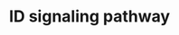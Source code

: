 ---
annotations:
- id: PW:0000003
  parent: signaling pathway
  type: Pathway Ontology
  value: signaling pathway
- id: PW:0001372
  parent: regulatory pathway
  type: Pathway Ontology
  value: Inhibitor of DNA binding signaling pathway
authors:
- A.Pandey
- MaintBot
- Khanspers
- Mkutmon
- MartijnVanIersel
- NetPath
- Christine Chichester
- L Dupuis
- Egonw
- Eweitz
citedin:
- link: PMC8267496
- link: PMC5085087
- link: PMC3789883
description: 'The Inhibitor of DNA binding (ID) proteins belong to the class V HLH
  family of transcription factors. Four ID proteins (ID 1-4)are known in humans. Unlike
  the basic HLH (bHLH) transcription factors, ID proteins lack the basic DNA binding
  region. They can heterodimerize with class I bHLH transcription factors to form
  inactive complexes. They thus act as dominant negative inhibitors of the class I
  bHLH transcription factors. They are also capable of regulating the activity of
  class II HLH transcription factors. Since, class I and II HLH proteins regulate
  the expression of cell type-specific genes and differentiated phenotype, ID proteins
  are thought to regulate the cross-talk between the pathways involved in cell growth
  and differentiation. Aberrant expression of ID proteins are found in many primary
  tumors and are found to regulate many steps in cancer progression including neo-angiogenesis,
  invasion and migration, proliferation and growth, cell-cell interaction and differentiation.
  These include head and neck squamous cell carcinoma, esophageal squamous cell carcinoma,
  melanoma, hepatocellular carcinonoma, pancreatic cancer, ovarian cancer, cervical
  cancer, breast cancer  and prostate cancer. Among the transcription factors that
  ID proteins associate with are the Ets family members (ELKs)  and paired box family
  (PAXs). They can also bind to the retinoblastoma and retinoblastoma-like proteins
  (RBLs), which are thought to be tumor suppressors. IDs can also be phosphorylated
  by CDK2.    Please access this pathway at [http://www.netpath.org/netslim/id_pathway.html
  NetSlim] database.  If you use this pathway, please cite following paper: Kandasamy,
  K., Mohan, S. S., Raju, R., Keerthikumar, S., Kumar, G. S. S., Venugopal, A. K.,
  Telikicherla, D., Navarro, J. D., Mathivanan, S., Pecquet, C., Gollapudi, S. K.,
  Tattikota, S. G., Mohan, S., Padhukasahasram, H., Subbannayya, Y., Goel, R., Jacob,
  H. K. C., Zhong, J., Sekhar, R., Nanjappa, V., Balakrishnan, L., Subbaiah, R., Ramachandra,
  Y. L., Rahiman, B. A., Prasad, T. S. K., Lin, J., Houtman, J. C. D., Desiderio,
  S., Renauld, J., Constantinescu, S. N., Ohara, O., Hirano, T., Kubo, M., Singh,
  S., Khatri, P., Draghici, S., Bader, G. D., Sander, C., Leonard, W. J. and Pandey,
  A. (2010). NetPath: A public resource of curated signal transduction pathways. <i>Genome
  Biology</i>. 11:R3.'
last-edited: 2021-12-23
ndex: 56828ea6-8b60-11eb-9e72-0ac135e8bacf
organisms:
- Homo sapiens
redirect_from:
- /index.php/Pathway:WP53
- /instance/WP53
- /instance/WP53_rr120698
revision: r120698
schema-jsonld:
- '@context': https://schema.org/
  '@id': https://wikipathways.github.io/pathways/WP53.html
  '@type': Dataset
  creator:
    '@type': Organization
    name: WikiPathways
  description: 'The Inhibitor of DNA binding (ID) proteins belong to the class V HLH
    family of transcription factors. Four ID proteins (ID 1-4)are known in humans.
    Unlike the basic HLH (bHLH) transcription factors, ID proteins lack the basic
    DNA binding region. They can heterodimerize with class I bHLH transcription factors
    to form inactive complexes. They thus act as dominant negative inhibitors of the
    class I bHLH transcription factors. They are also capable of regulating the activity
    of class II HLH transcription factors. Since, class I and II HLH proteins regulate
    the expression of cell type-specific genes and differentiated phenotype, ID proteins
    are thought to regulate the cross-talk between the pathways involved in cell growth
    and differentiation. Aberrant expression of ID proteins are found in many primary
    tumors and are found to regulate many steps in cancer progression including neo-angiogenesis,
    invasion and migration, proliferation and growth, cell-cell interaction and differentiation.
    These include head and neck squamous cell carcinoma, esophageal squamous cell
    carcinoma, melanoma, hepatocellular carcinonoma, pancreatic cancer, ovarian cancer,
    cervical cancer, breast cancer  and prostate cancer. Among the transcription factors
    that ID proteins associate with are the Ets family members (ELKs)  and paired
    box family (PAXs). They can also bind to the retinoblastoma and retinoblastoma-like
    proteins (RBLs), which are thought to be tumor suppressors. IDs can also be phosphorylated
    by CDK2.    Please access this pathway at [http://www.netpath.org/netslim/id_pathway.html
    NetSlim] database.  If you use this pathway, please cite following paper: Kandasamy,
    K., Mohan, S. S., Raju, R., Keerthikumar, S., Kumar, G. S. S., Venugopal, A. K.,
    Telikicherla, D., Navarro, J. D., Mathivanan, S., Pecquet, C., Gollapudi, S. K.,
    Tattikota, S. G., Mohan, S., Padhukasahasram, H., Subbannayya, Y., Goel, R., Jacob,
    H. K. C., Zhong, J., Sekhar, R., Nanjappa, V., Balakrishnan, L., Subbaiah, R.,
    Ramachandra, Y. L., Rahiman, B. A., Prasad, T. S. K., Lin, J., Houtman, J. C.
    D., Desiderio, S., Renauld, J., Constantinescu, S. N., Ohara, O., Hirano, T.,
    Kubo, M., Singh, S., Khatri, P., Draghici, S., Bader, G. D., Sander, C., Leonard,
    W. J. and Pandey, A. (2010). NetPath: A public resource of curated signal transduction
    pathways. <i>Genome Biology</i>. 11:R3.'
  keywords:
  - CCNE1
  - CDK2
  - 'ELK1 '
  - ELK3
  - 'ELK4 '
  - ID1
  - ID2
  - ID3
  - MYOD1
  - 'PAX2 '
  - 'PAX5 '
  - 'PAX8 '
  - RB1
  - RBL1
  - RBL2
  - SREBF1
  license: CC0
  name: ID signaling pathway
seo: CreativeWork
title: ID signaling pathway
wpid: WP53
---
